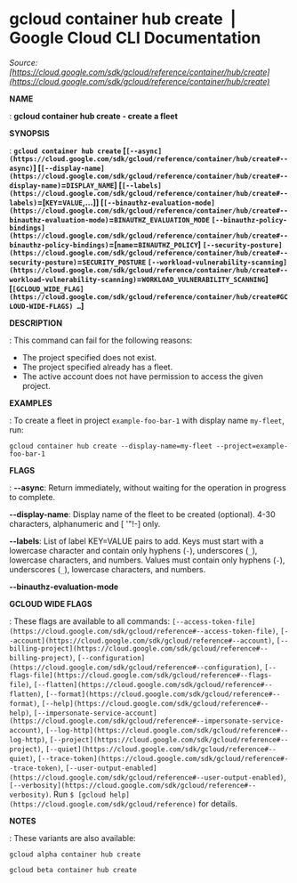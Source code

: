 # gcloud container hub create  |  Google Cloud CLI Documentation

*Source: [https://cloud.google.com/sdk/gcloud/reference/container/hub/create](https://cloud.google.com/sdk/gcloud/reference/container/hub/create)*

**NAME**

: **gcloud container hub create - create a fleet**

**SYNOPSIS**

: **`gcloud container hub create` [`[--async](https://cloud.google.com/sdk/gcloud/reference/container/hub/create#--async)`] [`[--display-name](https://cloud.google.com/sdk/gcloud/reference/container/hub/create#--display-name)`=`DISPLAY_NAME`] [`[--labels](https://cloud.google.com/sdk/gcloud/reference/container/hub/create#--labels)`=[`KEY`=`VALUE`,…]] [`[--binauthz-evaluation-mode](https://cloud.google.com/sdk/gcloud/reference/container/hub/create#--binauthz-evaluation-mode)`=`BINAUTHZ_EVALUATION_MODE` `[--binauthz-policy-bindings](https://cloud.google.com/sdk/gcloud/reference/container/hub/create#--binauthz-policy-bindings)`=[`name`=`BINAUTHZ_POLICY`] `[--security-posture](https://cloud.google.com/sdk/gcloud/reference/container/hub/create#--security-posture)`=`SECURITY_POSTURE` `[--workload-vulnerability-scanning](https://cloud.google.com/sdk/gcloud/reference/container/hub/create#--workload-vulnerability-scanning)`=`WORKLOAD_VULNERABILITY_SCANNING`] [`[GCLOUD_WIDE_FLAG](https://cloud.google.com/sdk/gcloud/reference/container/hub/create#GCLOUD-WIDE-FLAGS) …`]**

**DESCRIPTION**

: This command can fail for the following reasons:

- The project specified does not exist.
- The project specified already has a fleet.
- The active account does not have permission to access the given project.

**EXAMPLES**

: To create a fleet in project `example-foo-bar-1` with display name
`my-fleet`, run:

```
gcloud container hub create --display-name=my-fleet --project=example-foo-bar-1
```

**FLAGS**

: **--async**:
Return immediately, without waiting for the operation in progress to complete.

**--display-name**:
Display name of the fleet to be created (optional). 4-30 characters,
alphanumeric and [ '"!-] only.

**--labels**:
List of label KEY=VALUE pairs to add.
Keys must start with a lowercase character and contain only hyphens
(`-`), underscores (`_`), lowercase characters, and
numbers. Values must contain only hyphens (`-`), underscores
(`_`), lowercase characters, and numbers.

**--binauthz-evaluation-mode**

**GCLOUD WIDE FLAGS**

: These flags are available to all commands: `[--access-token-file](https://cloud.google.com/sdk/gcloud/reference#--access-token-file)`,
`[--account](https://cloud.google.com/sdk/gcloud/reference#--account)`, `[--billing-project](https://cloud.google.com/sdk/gcloud/reference#--billing-project)`,
`[--configuration](https://cloud.google.com/sdk/gcloud/reference#--configuration)`,
`[--flags-file](https://cloud.google.com/sdk/gcloud/reference#--flags-file)`,
`[--flatten](https://cloud.google.com/sdk/gcloud/reference#--flatten)`, `[--format](https://cloud.google.com/sdk/gcloud/reference#--format)`, `[--help](https://cloud.google.com/sdk/gcloud/reference#--help)`, `[--impersonate-service-account](https://cloud.google.com/sdk/gcloud/reference#--impersonate-service-account)`,
`[--log-http](https://cloud.google.com/sdk/gcloud/reference#--log-http)`,
`[--project](https://cloud.google.com/sdk/gcloud/reference#--project)`, `[--quiet](https://cloud.google.com/sdk/gcloud/reference#--quiet)`, `[--trace-token](https://cloud.google.com/sdk/gcloud/reference#--trace-token)`, `[--user-output-enabled](https://cloud.google.com/sdk/gcloud/reference#--user-output-enabled)`,
`[--verbosity](https://cloud.google.com/sdk/gcloud/reference#--verbosity)`.
Run `$ [gcloud help](https://cloud.google.com/sdk/gcloud/reference)` for details.

**NOTES**

: These variants are also available:

```
gcloud alpha container hub create
```

```
gcloud beta container hub create
```
